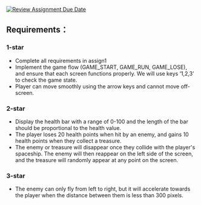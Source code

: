 [![Review Assignment Due Date](https://classroom.github.com/assets/deadline-readme-button-8d59dc4de5201274e310e4c54b9627a8934c3b88527886e3b421487c677d23eb.svg)](https://classroom.github.com/a/Qdi6d14d)
## Requirements：
### 1-star
- Complete all requirements in assign1
- Implement the game flow (GAME_START, GAME_RUN, GAME_LOSE), and ensure that each screen functions properly. We will use keys ‘1,2,3’ to check the game state.
- Player can move smoothly using the arrow keys and cannot move off-screen.
### 2-star
- Display the health bar with a range of 0-100 and the length of the bar should be proportional to the health value.
- The player loses 20 health points when hit by an enemy, and gains 10 health points when they collect a treasure.
- The enemy or treasure will disappear once they collide with the player's spaceship. The enemy will then reappear on the left side of the screen, and the treasure will randomly appear at any point on the screen.
### 3-star
- The enemy can only fly from left to right, but it will accelerate towards the player when the distance between them is less than 300 pixels.

